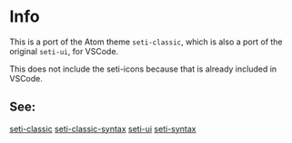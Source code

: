 # Info
This is a port of the Atom theme `seti-classic`, which is also a port of the original `seti-ui`, for VSCode.

This does not include the seti-icons because that is already included in VSCode.

## See:
[seti-classic](https://github.com/vermotr/seti-classic)
[seti-classic-syntax](https://github.com/vermotr/seti-classic-syntax)
[seti-ui](https://github.com/jesseweed/seti-ui)
[seti-syntax](https://github.com/jesseweed/seti-syntax)